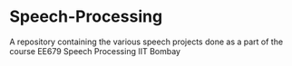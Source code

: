 # Speech-Processing
A repository containing the various speech projects done as a part of the course EE679 Speech Processing IIT Bombay
